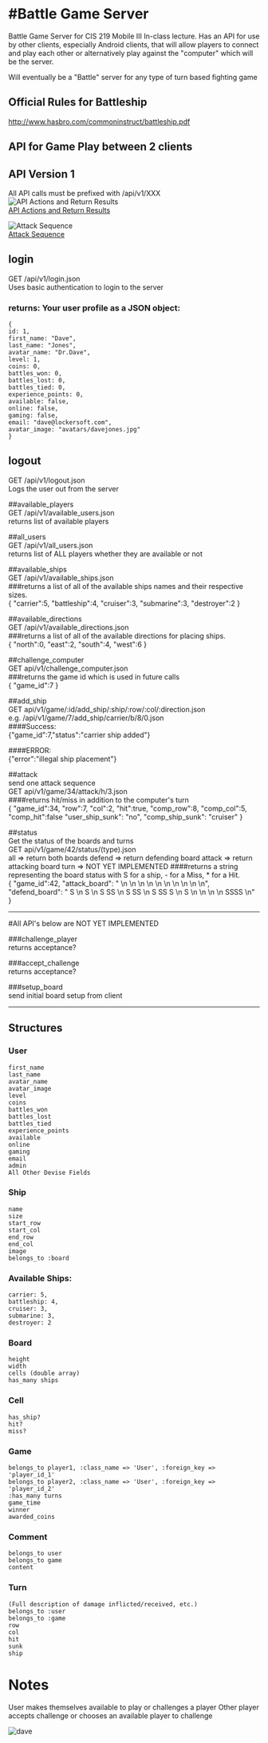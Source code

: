 #Battle Game Server
=================

Battle Game Server for CIS 219 Mobile III In-class lecture.  Has an API for use by other clients, especially Android clients, that will allow players to connect and play each other or alternatively play against  the "computer" which will be the server.

Will eventually be a "Battle" server for any type of turn based fighting game

## Official Rules for Battleship  
http://www.hasbro.com/commoninstruct/battleship.pdf


## API for Game Play between 2 clients  
## API Version 1  
All API calls must be prefixed with /api/v1/XXX  
![API Actions and Return Results](http://battlegameserver.com/api_graph.png)  
[API Actions and Return Results](http://battlegameserver.com/api_graph.pdf)  

![Attack Sequence](http://battlegameserver.com/attack_sequence.png)  
[Attack Sequence](http://battlegameserver.com/attack_sequence.pdf)  

## login  
GET /api/v1/login.json  
Uses basic authentication to login to the server  

### returns: Your user profile as a JSON object:  
    {
    id: 1,
    first_name: "Dave",
    last_name: "Jones",
    avatar_name: "Dr.Dave",
    level: 1,
    coins: 0,
    battles_won: 0,
    battles_lost: 0,
    battles_tied: 0,
    experience_points: 0,
    available: false,
    online: false,
    gaming: false,
    email: "dave@lockersoft.com",
    avatar_image: "avatars/davejones.jpg"
    }

## logout  
GET /api/v1/logout.json  
Logs the user out from the server  

##available_players  
GET /api/v1/available_users.json  
  returns list of available players  

##all_users  
GET /api/v1/all_users.json  
  returns list of ALL players whether they are available or not

##available_ships  
GET /api/v1/available_ships.json  
###returns a list of all of the available ships names and their respective sizes.  
    {
    "carrier":5,
    "battleship":4,
    "cruiser":3,
    "submarine":3,
    "destroyer":2
    }

##available_directions  
GET /api/v1/available_directions.json  
###returns a list of all of the available directions for placing ships.  
    {
    "north":0,
    "east":2,
    "south":4,
    "west":6
    }

##challenge_computer  
GET api/v1/challenge_computer.json  
###returns the game id which is used in future calls  
    {
    "game_id":7
    }

##add_ship  
GET api/v1/game/:id/add_ship/:ship/:row/:col/:direction.json  
e.g.  /api/v1/game/7/add_ship/carrier/b/8/0.json  
####Success:  
    {"game_id":7,"status":"carrier ship added"}

####ERROR:  
    {"error":"illegal ship placement"}

##attack  
send one attack sequence  
GET api/v1/game/34/attack/h/3.json  
####returns hit/miss in addition to the computer's turn  
    {
    "game_id":34,
    "row":7,
    "col":2,
    "hit":true,
    "comp_row":8,
    "comp_col":5,
    "comp_hit":false
    "user_ship_sunk": "no",
    "comp_ship_sunk": "cruiser"
    }

##status  
Get the status of the boards and turns  
GET api/v1/game/42/status/(type).json  
all => return both boards
defend => return defending board
attack => return attacking board
turn => NOT YET IMPLEMENTED
####returns a string representing the board status with S for a ship, - for a Miss, * for a Hit.  
    {
    "game_id":42,
    "attack_board":
        "          \n          \n          \n          \n          \n          \n          \n          \n          \n          \n",
    "defend_board":
        "        S \n       S  \n  S  SS   \n  S  SS   \n  S SS S  \n     S    \n          \n          \n          \n  SSSS    \n"
    }
- - -  

#All API's below are NOT YET IMPLEMENTED

###challenge_player  
  returns acceptance?  
  
###accept_challenge  
  returns acceptance?
  
###setup_board  
  send initial board setup from client
      
- - -  

## Structures

### User  
    first_name  
    last_name  
    avatar_name 
    avatar_image
    level                  
    coins                  
    battles_won            
    battles_lost           
    battles_tied           
    experience_points     
    available     
    online              
    gaming               
    email                
    admin  
    All Other Devise Fields  
    
### Ship  
    name  
    size  
    start_row
    start_col
    end_row
    end_col
    image
    belongs_to :board

### Available Ships:  
    carrier: 5,
    battleship: 4,
    cruiser: 3,
    submarine: 3,
    destroyer: 2


### Board  
    height  
    width  
    cells (double array)  
    has_many ships  
    
### Cell
    has_ship? 
    hit?
    miss?
    
### Game
    belongs_to player1, :class_name => 'User', :foreign_key => 'player_id_1'
    belongs_to player2, :class_name => 'User', :foreign_key => 'player_id_2'
    :has_many turns
    game_time
    winner
    awarded_coins
    
### Comment
    belongs_to user
    belongs_to game
    content
    
### Turn
    (Full description of damage inflicted/received, etc.)
    belongs_to :user
    belongs_to :game
    row
    col
    hit  
    sunk  
    ship  
    
# Notes

User makes themselves available to play or challenges a player
Other player accepts challenge or chooses an available player to challenge

![dave](http://battlegameserver.com/assets/avatars/davejones-0764ffe5d8b49b113003ab60c54881f5.jpg)
